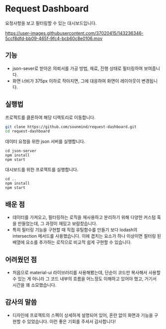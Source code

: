 # Request Dashboard

요청사항을 보고 필터링할 수 있는 대시보드입니다.

https://user-images.githubusercontent.com/37020415/143236346-5ccf8dfd-bb09-465f-9fc4-bcb60c8e0106.mov

## 기능

- json-sever로 받아온 의뢰서를 가공 방법, 재료, 진행 상태로 필터링하여 보여줍니다.
- 화면 너비가 375px 이하로 작아지면, 그에 대응하여 화면이 레이아웃이 변경됩니다.

## 실행법

프로젝트를 클론하여 해당 디렉토리로 이동합니다.

```sh
git clone https://github.com/sounmind/request-dashboard.git
cd request-dashboard
```

데이터 요청을 위한 json 서버를 실행합니다.
```
cd json-server
npm install
npm start
```

대시보드를 위한 프로젝트를 실행합니다.
```
cd ..
npm install
npm start
```

## 배운 점
 - 데이터를 가져오고, 필터링하는 로직을 재사용하고 분리하기 위해 다양한 커스텀 훅을 만들었는데, 그 과정이 재밌고 보람찼습니다.
 - 특히 필터링 기능을 구현할 때 직접 유틸함수를 만들기 보다 lodash의 intersection 메서드를 사용했습니다. 이에 겹치는 요소가 하나 이상이면 필터링 된 배열에 요소를 추가하는 로직으로 비교적 쉽게 구현할 수 있습니다.

## 어려웠던 점
- 처음으로 material-ui 라이브러리를 사용해봤는데, 단순이 코드만 복사해서 사용할 수 있는 게 아니라 그 코드 내부의 흐름을 어느정도 이해하고 있어야 했고, 거기서 시간을 꽤 소모했습니다.

## 감사의 말씀
- 디자인에 프로젝트의 스펙이 상세하게 설명되어 있어, 혼란 없이 화면과 기능을 구현할 수 있었습니다. 이런 좋은 기회를 주셔서 감사합니다!



